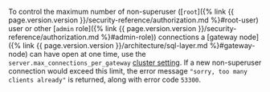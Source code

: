 To control the maximum number of non-superuser ([`root`]({% link {{ page.version.version }}/security-reference/authorization.md %}#root-user) user or other [`admin` role]({% link {{ page.version.version }}/security-reference/authorization.md %}#admin-role)) connections a [gateway node]({% link {{ page.version.version }}/architecture/sql-layer.md %}#gateway-node) can have open at one time, use the `server.max_connections_per_gateway` [cluster setting](cluster-settings.html). If a new non-superuser connection would exceed this limit, the error message `"sorry, too many clients already"` is returned, along with error code `53300`.
